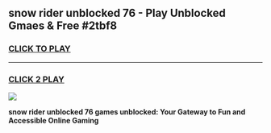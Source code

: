 
## snow rider unblocked 76 - Play Unblocked Gmaes & Free #2tbf8
<h3>
<a href="https://news.freeplayer.one?title=snow_rider_unblocked_76&ref=24F">CLICK TO PLAY</a></h3>
<hr>

<h3>
<a href="https://news.freeplayer.one?title=snow_rider_unblocked_76&ref=24F">CLICK 2 PLAY</a>
  
</h3>

<a href="https://news.freeplayer.one?title=snow_rider_unblocked_76&ref=24F/"><img src="https://clearcache.store/games.png"></a>


**snow rider unblocked 76 games unblocked: Your Gateway to Fun and Accessible Online Gaming**
